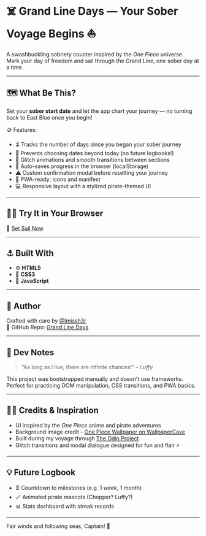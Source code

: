 # ☠️ Grand Line Days — Your Sober Voyage Begins ⛵

A swashbuckling sobriety counter inspired by the *One Piece* universe.  
Mark your day of freedom and sail through the Grand Line, one sober day at a time.

---

## 🗺️ What Be This?

Set your **sober start date** and let the app chart your journey — no turning back to East Blue once you begin!

🪙 Features:
- ⏳ Tracks the number of days since you began your sober journey
- 📅 Prevents choosing dates beyond today (no future logbooks!)
- 🧊 Glitch animations and smooth transitions between sections
- 💾 Auto-saves progress in the browser (localStorage)
- ⚠️ Custom confirmation modal before resetting your journey
- 📱 PWA-ready: icons and manifest
- 💻 Responsive layout with a stylized pirate-themed UI

---

## 🏴‍☠️ Try It in Your Browser

🔗 [Set Sail Now](https://imissh3r.github.io/grand-line-days)

---

## ⚓ Built With

- ⚙️ **HTML5**
- 🎨 **CSS3** 
- 🧠 **JavaScript**

---

## 🧭 Author

Crafted with care by [@Imissh3r](https://github.com/Imissh3r)  
🔗 GitHub Repo: [Grand Line Days](https://github.com/Imissh3r/grand-line-days)

---

## 📒 Dev Notes

> “As long as I live, there are infinite chances!” – *Luffy*

This project was bootstrapped manually and doesn't use frameworks.  
Perfect for practicing DOM manipulation, CSS transitions, and PWA basics.

---

## 🏴‍☠️ Credits & Inspiration

- UI inspired by the *One Piece* anime and pirate adventures
- Background image credit - [One Piece Wallpaper on WallpaperCave](https://wallpapercave.com/w/wp8971946)
- Built during my voyage through [The Odin Project](https://www.theodinproject.com/)
- Glitch transitions and modal dialogue designed for fun and flair ⚡

---

## 💡 Future Logbook

- ⏳ Countdown to milestones (e.g. 1 week, 1 month)
- 🪄 Animated pirate mascots (Chopper? Luffy?)
- 📊 Stats dashboard with streak records

---

Fair winds and following seas, Captain! 🌊
